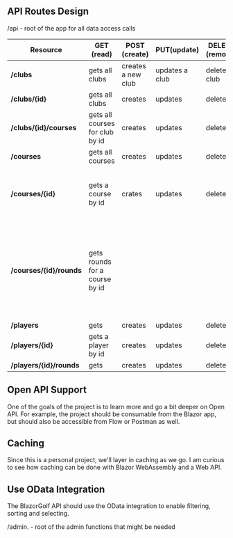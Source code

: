 


## API Routes Design 
/api - root of the app for all data access calls


|Resource|GET (read)|POST (create)|PUT(update)|DELETE (remove)|Details|
|---|---|---|---|---|---|
|**/clubs** | gets all clubs | creates a new club| updates a club |deletes a club| |
|**/clubs/{id}** | gets all clubs | creates|updates|deletes| | 
|**/clubs/{id}/courses** | gets all courses for club by id  | creates|updates|deletes| | 
|**/courses** | gets all courses | creates|updates|deletes|  |
|**/courses/{id}**  | gets a course by id| crates|updates|deletes| Should contain a link back to parent club|
|**/courses/{id}/rounds**  | gets rounds for a course by id| ||| Should contain a link back to parent club, should contain links to players by id|
|**/players** | gets | creates|updates|deletes| |
|**/players/{id}** | gets a player by id | creates|updates|deletes| |
|**/players/{id}/rounds** | gets | creates|updates|deletes| |

## Open API Support

One of the goals of the project is to learn more and go a bit deeper on Open API.  For example, the project should be consumable from the Blazor app, but should also be accessible from Flow or Postman as well.

## Caching

Since this is a personal project, we'll layer in caching as we go.  I am curious to see how caching can be done with Blazor WebAssembly and a Web API.  

## Use OData Integration 

The BlazorGolf API should use the OData integration to enable filtering, sorting and selecting. 



/admin. - root of the admin functions that might be needed 
